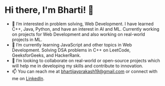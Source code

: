 # Hi there, I'm Bharti! 👋

- 👀 I’m interested in problem solving, Web Development. I have learned C++, Java, Python, and have an interest in AI and ML. Currently working on projects for Web Development and also working on real-world projects in ML.
- 🌱 I’m currently learning JavaScript and other topics in Web Development. Solving DSA problems in C++ on LeetCode, GeeksforGeeks, and HackerRank.
- 💞️ I’m looking to collaborate on real-world or open-source projects which will help me in developing my skills and contribute to innovation.
- 📫 You can reach me at [bhartijayprakash19@gmail.com](mailto:bhartijayprakash19@gmail.com) or connect with me on [LinkedIn](https://www.linkedin.com/in/bharti-jayprakash-profile/).

<!-- Feel free to reach out and connect! -->

<!---
invtfl-bharti/invtfl-bharti is a ✨ special ✨ repository because its `README.md` (this file) appears on your GitHub profile.
You can click the Preview link to take a look at your changes.
-->
